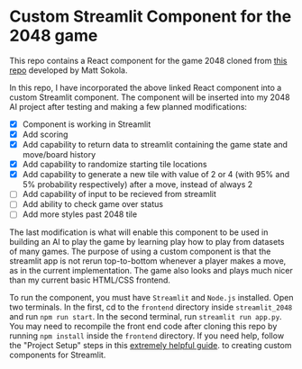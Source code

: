# Custom Streamlit Component for the 2048 game

This repo contains a React component for the game 2048 cloned from [this repo](https://github.com/mateuszsokola/2048-in-react/) developed by Matt Sokola.

In this repo, I have incorporated the above linked React component into a custom Streamlit component. The component will be inserted into my 2048 AI project after testing and making a few planned modifications:
 - [X] Component is working in Streamlit
 - [X] Add scoring
 - [X] Add capability to return data to streamlit containing the game state and move/board history
 - [X] Add capability to randomize starting tile locations
 - [X] Add capability to generate a new tile with value of 2 or 4 (with 95% and 5% probability respectively) after a move, instead of always 2
 - [ ] Add capability of input to be recieved from streamlit
 - [ ] Add ability to check game over status
 - [ ] Add more styles past 2048 tile

The last modification is what will enable this component to be used in building an AI to play the game by learning play how to play from datasets of many games. The purpose of using a custom component is that the streamlit app is not rerun top-to-bottom whenever a player makes a move, as in the current implementation. The game also looks and plays much nicer than my current basic HTML/CSS frontend.

To run the component, you must have `Streamlit` and `Node.js` installed. Open two terminals. In the first, cd to the `frontend` directory inside `streamlit_2048` and run `npm run start`. In the second terminal, run `streamlit run app.py`. You may need to recompile the front end code after cloning this repo by running `npm install` inside the `frontend` directory. If you need help, follow the "Project Setup" steps in this [extremely helpful guide](https://streamlit-components-tutorial.netlify.app/). to creating custom components for Streamlit.